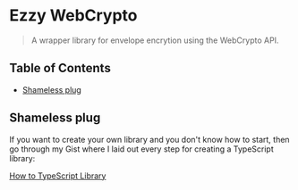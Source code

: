 <!-- omit in toc -->
# Ezzy WebCrypto
> A wrapper library for envelope encrytion using the WebCrypto API.

<!-- omit in toc -->
## Table of Contents
- [Shameless plug](#shameless-plug)

## Shameless plug
If you want to create your own library and you don't know how to start, then go
through my Gist where I laid out every step for creating a TypeScript library:

[How to TypeScript Library](https://gist.github.com/neox5/789ce1cb3482624db0f4a25120f21331)